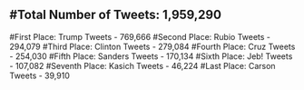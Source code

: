 #Total Number of Tweets: 1,959,290 
---
#First Place: Trump Tweets - 769,666
#Second Place: Rubio Tweets - 294,079
#Third Place: Clinton Tweets - 279,084
#Fourth Place: Cruz Tweets - 254,030
#Fifth Place: Sanders Tweets - 170,134
#Sixth Place: Jeb! Tweets - 107,082
#Seventh Place: Kasich Tweets - 46,224
#Last Place: Carson Tweets - 39,910
